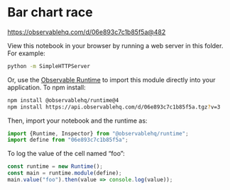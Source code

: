# Bar chart race

https://observablehq.com/d/06e893c7c1b85f5a@482

View this notebook in your browser by running a web server in this folder. For
example:

~~~sh
python -m SimpleHTTPServer
~~~

Or, use the [Observable Runtime](https://github.com/observablehq/runtime) to
import this module directly into your application. To npm install:

~~~sh
npm install @observablehq/runtime@4
npm install https://api.observablehq.com/d/06e893c7c1b85f5a.tgz?v=3
~~~

Then, import your notebook and the runtime as:

~~~js
import {Runtime, Inspector} from "@observablehq/runtime";
import define from "06e893c7c1b85f5a";
~~~

To log the value of the cell named “foo”:

~~~js
const runtime = new Runtime();
const main = runtime.module(define);
main.value("foo").then(value => console.log(value));
~~~

